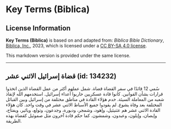# Key Terms (Biblica)

## License Information

**Key Terms (Biblica)** is based on and adapted from: _Biblica Bible Dictionary_, [Biblica, Inc.](https://www.biblica.com/), 2023, which is licensed under a [CC BY-SA 4.0 license](https://creativecommons.org/licenses/by-sa/4.0/legalcode.en).

This markdown version is provided under the same license.



--------------------------------

## قضاة إسرائيل الاثني عشر (id: 134232)

سُمي 12 قائدًا في سفر القضاة قضاة. شمل عملهم أكثر من عمل القضاة الذين اتخذوا قرارات بشأن القوانين. كانوا قادة عسكريين حاربوا أعداء إسرائيل. استخدمهم الله لإنقاذ شعبه من المعاملة السيئة. خدم هؤلاء القادة في مناطق مختلفة من إسرائيل وبين القبائل المختلفة بعد وفاة يشوع. لم يقودوا جميع الأسباط الاثني عشر في وقت واحد. كان هؤلاء القادة الاثني عشر هم عثنيئيل، وإهود، وشمجر، ودبورة، وجدعون، وتولع، ويائير، ويفتاح، وإبصان، وإيلون، وعبدون، وشمشون. كما حكم قادة آخرون مثل صموئيل كقضاة بهذه الطريقة.


